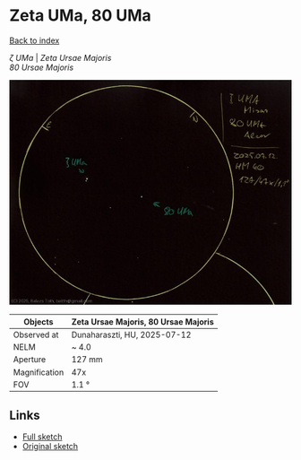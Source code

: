 # Zeta UMa, 80 UMa

[Back to index](../main.md)

_ζ UMa_ | _Zeta Ursae Majoris_  
_80 Ursae Majoris_  

![Zeta UMa, 80 UMa](../img/zeta-uma-80-uma-20250715.jpg)

Objects | Zeta Ursae Majoris, 80 Ursae Majoris
-|-
Observed at | Dunaharaszti, HU, 2025-07-12
NELM | ~ 4.0
Aperture | 127 mm
Magnification | 47x
FOV | 1.1 °


## Links

- [Full sketch](../img/zeta-uma-80-uma-kappa-her-20250715.jpg)
- [Original sketch](../scan/20250715_1.jpg)
